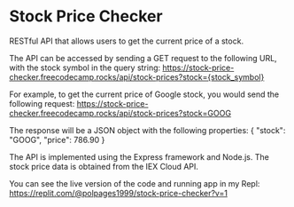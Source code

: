 # Stock Price Checker
RESTful API that allows users to get the current price of a stock.

The API can be accessed by sending a GET request to the following URL, with the stock symbol in the query string:
https://stock-price-checker.freecodecamp.rocks/api/stock-prices?stock={stock_symbol}

For example, to get the current price of Google stock, you would send the following request:
https://stock-price-checker.freecodecamp.rocks/api/stock-prices?stock=GOOG

The response will be a JSON object with the following properties:
{
  "stock": "GOOG",
  "price": 786.90
}

The API is implemented using the Express framework and Node.js. The stock price data is obtained from the IEX Cloud API.

You can see the live version of the code and running app in my Repl: https://replit.com/@polpages1999/stock-price-checker?v=1

